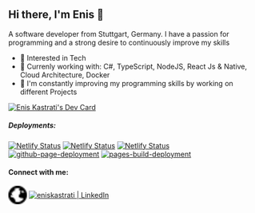 ## Hi there, I'm Enis 👋 

A software developer from Stuttgart, Germany. I have a passion for programming and a strong desire to continuously improve my skills

- 🌱 Interested in Tech
- 👀 Currenly working with: C#, TypeScript, NodeJS, React Js & Native, Cloud Architecture, Docker 
- 🔭 I'm constantly improving my programming skills by working on different Projects

<!-- <img align="center" width="400px"
 src="https://github-readme-stats.vercel.app/api/top-langs?username=eniskastrati&count_private=true&show_icons=true&include_all_commits=true&theme=transparent"
 alt="My Github Stats" 
 />
 -->
<a href="https://app.daily.dev/enis"><img src="https://api.daily.dev/devcards/v2/1oAPWzajw.png?r=ldk&type=wide" width="652" alt="Enis Kastrati's Dev Card"/></a>

##### Deployments:
[![Netlify Status](https://api.netlify.com/api/v1/badges/5fa55721-e04e-4360-8423-21acd8bc493a/deploy-status)](https://drehmomentapp.netlify.app)
[![Netlify Status](https://api.netlify.com/api/v1/badges/43173b33-aad7-4911-aaa2-ffdb4ec318d6/deploy-status)](https://eniskastrati.de)
[![Netlify Status](https://api.netlify.com/api/v1/badges/76a57641-b73f-4e14-bfad-05f2af8b0164/deploy-status)](https://app.netlify.com/sites/eniskastratiold/deploys)
[![github-page-deployment](https://github.com/eniskastrati/blackjack/actions/workflows/pages/pages-build-deployment/badge.svg)](https://eniskastrati.github.io/blackjack/)
[![pages-build-deployment](https://github.com/eniskastrati/rockpaperscissors/actions/workflows/pages/pages-build-deployment/badge.svg)](https://eniskastrati.github.io/rockpaperscissors/)



#### Connect with me:
[<img align="center" alt="eniskastrati.com" width="37px" src="https://raw.githubusercontent.com/iconic/open-iconic/master/svg/globe.svg" />][website]
[<img align="center" alt="eniskastrati | LinkedIn" width="37px" src="https://cdn.jsdelivr.net/npm/simple-icons@v3/icons/linkedin.svg" />][linkedin]

[website]: https://www.eniskastrati.de/
[linkedin]: https://www.linkedin.com/in/eniskastrati/
